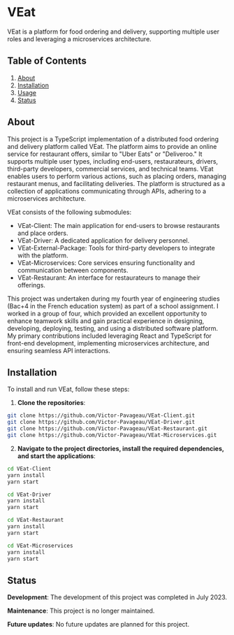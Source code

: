 # VEat

VEat is a platform for food ordering and delivery, supporting multiple user roles and leveraging a microservices architecture.

## Table of Contents

1. [About](#about)
2. [Installation](#installation)
3. [Usage](#usage)
4. [Status](#status)

## About

This project is a TypeScript implementation of a distributed food ordering and delivery platform called VEat. The platform aims to provide an online service for restaurant offers, similar to "Uber Eats" or "Deliveroo." It supports multiple user types, including end-users, restaurateurs, drivers, third-party developers, commercial services, and technical teams. VEat enables users to perform various actions, such as placing orders, managing restaurant menus, and facilitating deliveries. The platform is structured as a collection of applications communicating through APIs, adhering to a microservices architecture.

VEat consists of the following submodules:

- VEat-Client: The main application for end-users to browse restaurants and place orders.
- VEat-Driver: A dedicated application for delivery personnel.
- VEat-External-Package: Tools for third-party developers to integrate with the platform.
- VEat-Microservices: Core services ensuring functionality and communication between components.
- VEat-Restaurant: An interface for restaurateurs to manage their offerings.

This project was undertaken during my fourth year of engineering studies (Bac+4 in the French education system) as part of a school assignment. I worked in a group of four, which provided an excellent opportunity to enhance teamwork skills and gain practical experience in designing, developing, deploying, testing, and using a distributed software platform. My primary contributions included leveraging React and TypeScript for front-end development, implementing microservices architecture, and ensuring seamless API interactions.

## Installation

To install and run VEat, follow these steps:

1. **Clone the repositories**:

```bash
git clone https://github.com/Victor-Pavageau/VEat-Client.git
git clone https://github.com/Victor-Pavageau/VEat-Driver.git
git clone https://github.com/Victor-Pavageau/VEat-Restaurant.git
git clone https://github.com/Victor-Pavageau/VEat-Microservices.git
```

2. **Navigate to the project directories, install the required dependencies, and start the applications**:

```bash
cd VEat-Client
yarn install
yarn start
```

```bash
cd VEat-Driver
yarn install
yarn start
```

```bash
cd VEat-Restaurant
yarn install
yarn start
```

```bash
cd VEat-Microservices
yarn install
yarn start
```

## Status

**Development**: The development of this project was completed in July 2023.

**Maintenance**: This project is no longer maintained.

**Future updates**: No future updates are planned for this project.
